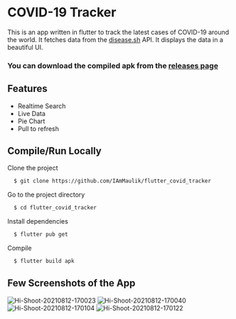 # COVID-19 Tracker

This is an app written in flutter to track the latest cases of COVID-19 around the world. It fetches data from the [disease.sh](https://disease.sh) API.
It displays the data in a beautiful UI.

### You can download the compiled apk from the [releases page](https://github.com/IAmMaulik/flutter_covid_tracker/releases)

## Features

- Realtime Search
- Live Data
- Pie Chart
- Pull to refresh

## Compile/Run Locally

Clone the project

```bash
  $ git clone https://github.com/IAmMaulik/flutter_covid_tracker
```

Go to the project directory

```bash
  $ cd flutter_covid_tracker
```

Install dependencies

```bash
  $ flutter pub get
```

Compile

```bash
  $ flutter build apk
```

## Few Screenshots of the App

<img src="https://i.ibb.co/jV6hCp4/Hi-Shoot-20210812-170023.png" alt="Hi-Shoot-20210812-170023" border="0">
<img src="https://i.ibb.co/sbjTy4H/Hi-Shoot-20210812-170040.png" alt="Hi-Shoot-20210812-170040" border="0">
<img src="https://i.ibb.co/Z1VhH5D/Hi-Shoot-20210812-170104.png" alt="Hi-Shoot-20210812-170104" border="0">
<img src="https://i.ibb.co/6vyn8qn/Hi-Shoot-20210812-170122.png" alt="Hi-Shoot-20210812-170122" border="0">
